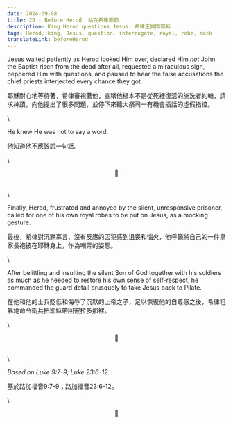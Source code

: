 ```yaml
---
date: 2024-09-08
title: 20 - Before Herod  站在希律面前
description: King Herod questions Jesus  希律王質問耶穌
tags: Herod, king, Jesus, question, interrogate, royal, robe, mock
translateLink: beforeHerod
---
```


Jesus waited patiently as Herod looked Him over, declared Him *not* John the Baptist risen from the dead after all, requested a miraculous sign, peppered Him with questions, and paused to hear the false accusations the chief priests interjected every chance they got. 

耶穌耐心地等待著，希律審視著他，宣稱他根本不是從死裡復活的施洗者約翰，請求神蹟，向他提出了很多問題，並停下來聽大祭司一有機會插話的虛假指控。

\

He knew He was not to say a word. 

他知道他不應該說一句話。

\

<center>💠</center>

\
\

Finally, Herod, frustrated and annoyed by the silent, unresponsive prisoner, called for one of his own royal robes to be put on Jesus, as a mocking gesture.

最後，希律對沉默寡言、沒有反應的囚犯感到沮喪和惱火，他呼籲將自己的一件皇家長袍披在耶穌身上，作為嘲弄的姿態。

\

After belittling and insulting the silent Son of God together with his soldiers as much as he needed to restore his own sense of self-respect, he commanded the guard detail brusquely to take Jesus back to Pilate. 

在他和他的士兵貶低和侮辱了沉默的上帝之子，足以恢復他的自尊感之後，希律粗暴地命令衛兵把耶穌帶回彼拉多那裡。

\

<center>💠</center>

\
\

*Based on Luke 9:7-9; Luke 23:6-12.*

基於路加福音9:7-9；路加福音23:6-12。

\

<center>💠</center>